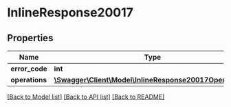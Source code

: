 # InlineResponse20017

## Properties
Name | Type | Description | Notes
------------ | ------------- | ------------- | -------------
**error_code** | **int** |  | [optional] 
**operations** | [**\Swagger\Client\Model\InlineResponse20017Operations[]**](InlineResponse20017Operations.md) |  | [optional] 

[[Back to Model list]](../../README.md#documentation-for-models) [[Back to API list]](../../README.md#documentation-for-api-endpoints) [[Back to README]](../../README.md)

